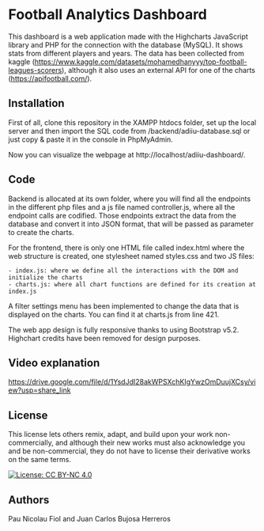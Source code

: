 # Football Analytics Dashboard

This dashboard is a web application made with the Highcharts JavaScript library and PHP for the connection with the database (MySQL). It shows stats from different players and years. The data has been collected from kaggle (https://www.kaggle.com/datasets/mohamedhanyyy/top-football-leagues-scorers), although it also uses an external API for one of the charts (https://apifootball.com/).

## Installation

First of all, clone this repository in the XAMPP htdocs folder, set up the local server and then import the SQL code from /backend/adiiu-database.sql or just copy & paste it in the console in PhpMyAdmin. 

Now you can visualize the webpage at http://localhost/adiiu-dashboard/.

## Code

Backend is allocated at its own folder, where you will find all the endpoints in the different php files and a js file named controller.js, where all the endpoint calls are codified. Those endpoints extract the data from the database and convert it into JSON format, that will be passed as parameter to create the charts.

For the frontend, there is only one HTML file called index.html where the web structure is created, one stylesheet named styles.css and two JS files: 

    - index.js: where we define all the interactions with the DOM and initialize the charts
    - charts.js: where all chart functions are defined for its creation at index.js

A filter settings menu has been implemented to change the data that is displayed on the charts. You can find it at charts.js from line 421.

The web app design is fully responsive thanks to using Bootstrap v5.2. Highchart credits have been removed for design purposes. 

## Video explanation

https://drive.google.com/file/d/1YsdJdI28akWPSXchKIgYwzOmDuujXCsy/view?usp=share_link

## License 

This license lets others remix, adapt, and build upon your work non-commercially, and although their new works must also acknowledge you and be non-commercial, they do not have to license their derivative works on the same terms.

[![License: CC BY-NC 4.0](https://licensebuttons.net/l/by-nc/4.0/80x15.png)](https://creativecommons.org/licenses/by-nc/4.0/)

## Authors
Pau Nicolau Fiol and Juan Carlos Bujosa Herreros
